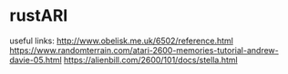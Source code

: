 # rustARI

useful links:
http://www.obelisk.me.uk/6502/reference.html
https://www.randomterrain.com/atari-2600-memories-tutorial-andrew-davie-05.html
https://alienbill.com/2600/101/docs/stella.html
